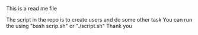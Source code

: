 This is a read me file

The script in the repo is to create users and do some other task
You can run the using "bash scrip.sh"  or "./script.sh"
Thank you
